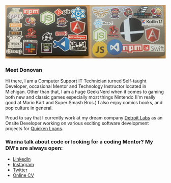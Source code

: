 
![laptop](laptops.png)

### Meet Donovan  
Hi there, I am a Computer Support IT Technician turned Self-taught Developer, occasional Mentor and Technology Instructor located in Michigan. Other than that, I am a huge Geek/Nerd when it comes to gaming both new and classic games especially most things Nintendo (I'm really good at Mario Kart and Super Smash Bros.) I also enjoy comics books, and pop culture in general.

Proud to say that I  currently work at my dream company [Detroit Labs](https://www.detroitlabs.com) as an Onsite Developer working on various exciting software development projects for [Quicken Loans](https://www.quickenloans.com).

### Wanna talk about code or looking for a coding Mentor? My DM's are always open: 
* [LinkedIn](https://www.linkedin.com/in/browncdonovan/)
* [Instagram](https://www.instagram.com/brown_c_donovan/)
* [Twitter](https://twitter.com/browncdonovan)
* [Online CV](https://cv.browncdonovan.com)

<!--
**DCbrown/DCbrown** is a ✨ _special_ ✨ repository because its `README.md` (this file) appears on your GitHub profile.

Here are some ideas to get you started:

- 🔭 I’m currently working on ...
- 🌱 I’m currently learning ...
- 👯 I’m looking to collaborate on ...
- 🤔 I’m looking for help with ...
- 💬 Ask me about ...
- 📫 How to reach me: ...
- 😄 Pronouns: ...
- ⚡ Fun fact: ...
-->
